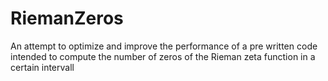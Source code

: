 # RiemanZeros
An attempt to optimize and improve the performance of a pre written code intended to compute the number of zeros of the Rieman zeta function in a certain intervall
